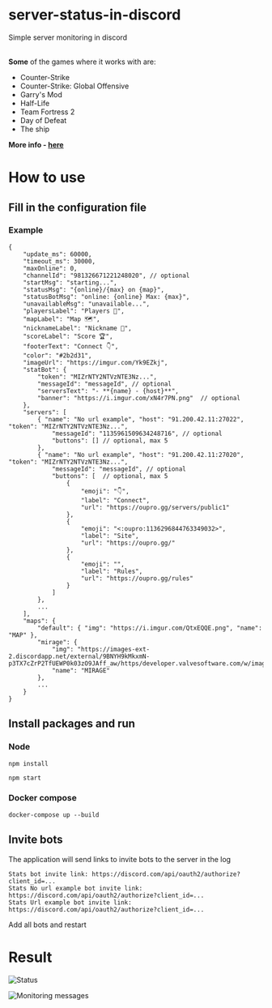 # server-status-in-discord
Simple server monitoring in discord<br><br>

**Some** of the games where it works with are:
- Counter-Strike
- Counter-Strike: Global Offensive
- Garry's Mod
- Half-Life
- Team Fortress 2
- Day of Defeat
- The ship<br>

**More info - [here](https://www.npmjs.com/package/@fabricio-191/valve-server-query)**

# How to use

## Fill in the configuration file

### Example

```
{
    "update_ms": 60000,
    "timeout_ms": 30000,
    "maxOnline": 0,
    "channelId": "981326671221248020", // optional
    "startMsg": "starting...",
    "statusMsg": "{online}/{max} on {map}",
    "statusBotMsg": "online: {online} Max: {max}",
    "unavailableMsg": "unavailable...",
    "playersLabel": "Players 👥",
    "mapLabel": "Map 🗺️",
    "nicknameLabel": "Nickname 📛",
    "scoreLabel": "Score 🏆",
    "footerText": "Connect 👇",
    "color": "#2b2d31",
    "imageUrl": "https://imgur.com/Yk9EZkj",
    "statBot": {
        "token": "MIZrNTY2NTVzNTE3Nz...",
        "messageId": "messageId", // optional
        "serversText": "- **{name} - {host}**",
        "banner": "https://i.imgur.com/xN4r7PN.png"  // optional
    },
    "servers": [
        { "name": "No url example", "host": "91.200.42.11:27022", "token": "MIZrNTY2NTVzNTE3Nz...",
            "messageId": "1135961509634248716", // optional
            "buttons": [] // optional, max 5
        },
        { "name": "No url example", "host": "91.200.42.11:27020", "token": "MIZrNTY2NTVzNTE3Nz...",
            "messageId": "messageId", // optional
            "buttons": [  // optional, max 5
                {
                    "emoji": "👇",
                    "label": "Connect",
                    "url": "https://oupro.gg/servers/public1"
                },
                {
                    "emoji": "<:oupro:1136296844763349032>",
                    "label": "Site",
                    "url": "https://oupro.gg/"
                },
                {
                    "emoji": "",
                    "label": "Rules",
                    "url": "https://oupro.gg/rules"
                }
            ]
        },
        ...
    ],
    "maps": {
        "default": { "img": "https://i.imgur.com/QtxEQQE.png", "name": "MAP" },
        "mirage": {
            "img": "https://images-ext-2.discordapp.net/external/9BNYH9kMkxmN-p3TX7cZrP2TfUEWP0k03zO9JAff_aw/https/developer.valvesoftware.com/w/images/6/68/De_mirage.png",
            "name": "MIRAGE"
        },
        ...
    }
}
```

## Install packages and run

### Node

`npm install`<br>

`npm start`

### Docker compose

`docker-compose up --build`

## Invite bots

The application will send links to invite bots to the server in the log<br>

```
Stats bot invite link: https://discord.com/api/oauth2/authorize?client_id=...
Stats No url example bot invite link: https://discord.com/api/oauth2/authorize?client_id=...
Stats Url example bot invite link: https://discord.com/api/oauth2/authorize?client_id=...
```

Add all bots and restart

# Result

![Status ](https://i.imgur.com/08qqV39.png)<br>

![Monitoring messages](https://i.imgur.com/s5xeYLQ.png)